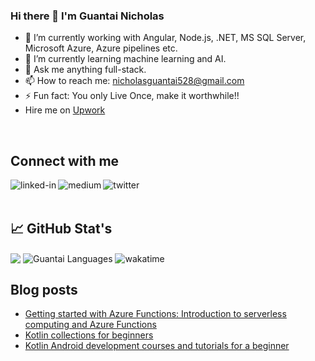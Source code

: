 ### Hi there 👋 I'm Guantai Nicholas
- 🔭 I’m currently working with Angular, Node.js, .NET, MS SQL Server, Microsoft Azure, Azure pipelines etc.
- 🌱 I’m currently learning machine learning and AI.
- 💬 Ask me anything full-stack.
- 📫 How to reach me: nicholasguantai528@gmail.com
- ⚡ Fun fact: You only Live Once, make it worthwhile!!
- Hire me on [Upwork](https://www.upwork.com/freelancers/guantainicholas)
<br>

## Connect with me
[<img align="left" alt="linked-in" src="https://img.shields.io/badge/linkedin-%230077B5.svg?&style=for-the-badge&logo=linkedin&logoColor=white" />](https://www.linkedin.com/in/nicholasguantai/)

[<img align="left" alt="medium" src="https://img.shields.io/badge/medium-%2312100E.svg?&style=for-the-badge&logo=medium&logoColor=white" />](https://nicholasguantai.medium.com/)

[<img align="left" alt="twitter" src="https://img.shields.io/badge/twitter-%231DA1F2.svg?&style=for-the-badge&logo=twitter&logoColor=white" />](https://twitter.com/Nicky_guants)
<br>
<br>

## 📈 GitHub Stat's

<img align="center" src="https://github-readme-stats.vercel.app/api?username=NickyGuants&count_private=true&show_icons=true&theme=algolia">
<img align="center" src="https://github-readme-stats.vercel.app/api/top-langs/?username=NickyGuants&hide=html" alt="Guantai Languages" />
<img align="center" alt="wakatime" src="https://wakatime.com/badge/user/dfba5cf4-312a-47b8-a74f-e95949251991.svg?&style=for-the-badge&logo=wakatime&logoColor=white" />

## Blog posts
<!-- BLOG-POST-LIST:START -->
- [Getting started with Azure Functions: Introduction to serverless computing and Azure Functions](https://medium.com/@nicholasguantai/getting-started-with-azure-functions-introduction-to-serverless-computing-and-azure-functions-77d28377900)
- [Kotlin collections for beginners](https://nicholasguantai.medium.com/kotlin-collections-for-beginners-b1bb91f79a52?source=rss-2b17da397be8)
- [Kotlin Android development courses and tutorials for a beginner](https://nicholasguantai.medium.com/kotlin-android-development-courses-and-tutorials-for-a-beginner-4ade55a592f1?source=rss-2b17da397be8)
<!-- BLOG-POST-LIST:END -->


